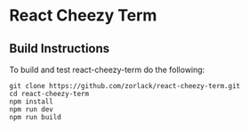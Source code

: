# React Cheezy Term

## Build Instructions

To build and test react-cheezy-term do the following:

```
git clone https://github.com/zorlack/react-cheezy-term.git
cd react-cheezy-term
npm install
npm run dev 
npm run build
```